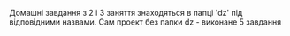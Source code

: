 Домашні завдання з 2 і 3 заняття знаходяться в папці 'dz' під відповідними назвами. Сам проект без папки dz - виконане 5 завдання
